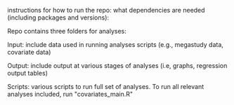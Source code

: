 instructions for how to run the repo:
what dependencies are needed (including packages and versions):

Repo contains three folders for analyses:

Input: include data used in running analyses scripts (e.g., megastudy data, covariate data)

Output: include output at various stages of analyses (i.e, graphs, regression output tables)

Scripts: various scripts to run full set of analyses. To run all relevant analyses included, run "covariates_main.R"
